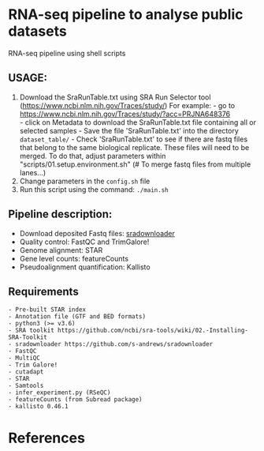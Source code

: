 # RNA-seq pipeline to analyse public datasets
RNA-seq pipeline using shell scripts

## USAGE: 
1. Download the SraRunTable.txt using SRA Run Selector tool (https://www.ncbi.nlm.nih.gov/Traces/study/)
    For example:
        - go to https://www.ncbi.nlm.nih.gov/Traces/study/?acc=PRJNA648376      	
        - click on Metadata to download the SraRunTable.txt file containing all or selected samples
        - Save the file 'SraRunTable.txt' into the directory `dataset_table/`
        - Check 'SraRunTable.txt' to see if there are fastq files that belong to the same biological replicate. These files will need to be merged. To do that, adjust parameters within "scripts/01.setup.environment.sh" (# To merge fastq files from multiple lanes...)
2. Change parameters in the `config.sh` file
3. Run this script using the command: `./main.sh`

## Pipeline description:

- Download deposited Fastq files: [sradownloader](https://github.com/s-andrews/sradownloader) 
- Quality control: FastQC and TrimGalore!
- Genome alignment: STAR
- Gene level counts: featureCounts
- Pseudoalignment quantification: Kallisto

## Requirements
    - Pre-built STAR index
    - Annotation file (GTF and BED formats)
    - python3 (>= v3.6)
    - SRA toolkit https://github.com/ncbi/sra-tools/wiki/02.-Installing-SRA-Toolkit
    - sradownloader https://github.com/s-andrews/sradownloader
    - FastQC
    - MultiQC
    - Trim Galore!
    - cutadapt
    - STAR
    - Samtools
    - infer_experiment.py (RSeQC)
    - featureCounts (from Subread package)
    - kallisto 0.46.1

# References
